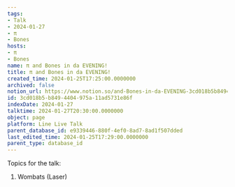 ```yaml
---
tags:
- Talk
- 2024-01-27
- π
- Bones
hosts:
- π
- Bones
name: π and Bones in da EVENING!
title: π and Bones in da EVENING!
created_time: 2024-01-25T17:25:00.0000000
archived: false
notion_url: https://www.notion.so/and-Bones-in-da-EVENING-3cd018b5b8494404975a11ad5731e86f
id: 3cd018b5-b849-4404-975a-11ad5731e86f
indexDate: 2024-01-27
talktime: 2024-01-27T20:30:00.0000000
object: page
platform: Line Live Talk
parent_database_id: e9339446-880f-4ef0-8ad7-8ad1f507dded
last_edited_time: 2024-01-25T17:29:00.0000000
parent_type: database_id
---
```


Topics for the talk:
1. Wombats (Laser)

























